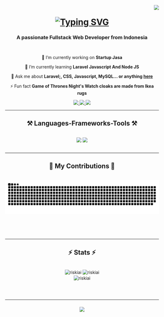 <img align="right" src="https://visitor-badge.laobi.icu/badge?page_id=salesp07.salesp07" />

<h1 align="center">
<a href="https://git.io/typing-svg"><img src="https://readme-typing-svg.herokuapp.com?font=Iner&weight=600&size=30&duration=7000&pause=1000&center=true&random=false&width=500&height=100&lines=Hi+There!%F0%9F%96%90;I'm+Riski+Ahmad+Ilham!" alt="Typing SVG" /></a>
</h1>

<h3 align="center">A passionate Fullstack Web Developer from Indonesia</h3>

<br/>

<div align="center">
 
 🔭 I’m currently working on **Startup Jasa**
 
 🌱 I’m currently learning **Laravel Javascript And Node JS**

 💬 Ask me about **Laravel;, CSS, Javascript, MySQL... or anything [here](https://github.com/riskiai)**

 ⚡ Fun fact **Game of Thrones Night's Watch cloaks are made from Ikea rugs**
 
 </div>
 
<div align="center"> 
  <a href="mailto:riskiahmadiilham@gmail.com">
    <img src="https://img.shields.io/badge/Gmail-333333?style=for-the-badge&logo=gmail&logoColor=red" />
  </a>
  <a href="https://www.linkedin.com/in/riski-ahmad-ilham-522a49234/" target="_blank">
    <img src="https://img.shields.io/badge/LinkedIn-0077B5?style=for-the-badge&logo=linkedin&logoColor=white" target="_blank" />
  </a>
  <a href="https://riskiproject-gihtub-io-7u7c.vercel.app/" target="_blank">
     <img src="https://img.shields.io/badge/Portfolio-FF5722?style=for-the-badge&logo=todoist&logoColor=white" target="_blank" /> <!-- sqlite, safari, google-chrome are other good icon options -->
  </a>
</div>

 <hr/>
 
<h2 align="center">⚒️ Languages-Frameworks-Tools ⚒️</h2>
<br/>
<div align="center">
    <img src="https://skillicons.dev/icons?i=javascript,bootstrap,html,css,tailwind,figma,vscode,github,git" />
    <img src="https://skillicons.dev/icons?i=nodejs,laravel,php,express,firebase,mongodb,mysql,linux" /><br>
</div>

<br/>
<hr/>

<div align="center">
  <h2>🐍 My Contributions 🐍</h2>
  <br>
  <img alt="snake eating my contributions" src="https://raw.githubusercontent.com/salesp07/salesp07/output/github-contribution-grid-snake.svg" />
  
  <br/><br/><br/>
</div>

<hr/>

<h2 align="center">⚡ Stats ⚡</h2>
<br>
<div align=center>
 <div align=center>
  <img width=390 align="center" src="https://github-readme-stats.vercel.app/api/top-langs?username=riskiai&show_icons=true&locale=en&layout=compact&bg_color=1b1f24" alt="riskiai" />
  <img width=390 align="center" src="https://github-readme-stats.vercel.app/api?username=riskiai&show_icons=true&locale=en&bg_color=1b1f24" alt="riskiai" /> 
  <br/>
  <img align="center" src="https://github-readme-streak-stats.herokuapp.com/?user=riskiai&bg_color=1b1f24" alt="riskiai" />
</div>

</div>


<br/><br/>
<hr/>

<h3 align="center">
    <img src="https://readme-typing-svg.herokuapp.com/?font=Righteous&size=25&center=true&vCenter=true&width=500&height=70&duration=4000&lines=Thanks+for+visiting!+✌️;+Shoot+me+a+message+on+Linkedin!;I'm+always+down+to+collab+:)">
</h3>

<br/>
